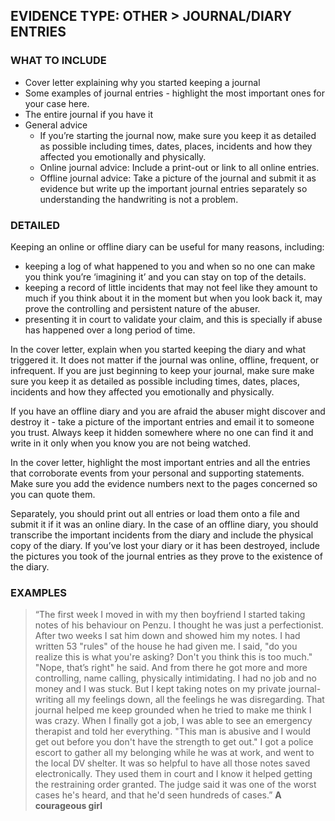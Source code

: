 ## EVIDENCE TYPE: OTHER > JOURNAL/DIARY ENTRIES
### WHAT TO INCLUDE <summary>
+ Cover letter explaining why you started keeping a journal
+ Some examples of journal entries - highlight the most important ones for your case here.
+ The entire journal if you have it
+ General advice
    + If you’re starting the journal now, make sure you keep it as detailed as possible including times, dates, places, incidents and how they affected you emotionally and physically.
    + Online journal advice: Include a print-out or link to all online entries.
    + Offline journal advice: Take a picture of the journal and submit it as evidence but write up the important journal entries separately so understanding the handwriting is not a problem.

### DETAILED
Keeping an online or offline diary can be useful for many reasons, including:
+ keeping a log of what happened to you and when so no one can make you think you’re ‘imagining it’ and you can stay on top of the details.
+ keeping a record of little incidents that may not feel like they amount to much if you think about it in the moment but when you look back it, may prove the controlling and persistent nature of the abuser.
+ presenting it in court to validate your claim, and this is specially if abuse has happened over a long period of time.

In the cover letter, explain when you started keeping the diary and what triggered it. It does not matter if the journal was online, offline, frequent, or infrequent. If you are just beginning to keep your journal, make sure make sure you keep it as detailed as possible including times, dates, places, incidents and how they affected you emotionally and physically.

If you have an offline diary and you are afraid the abuser might discover and destroy it - take a picture of the important entries and email it to someone you trust. Always keep it hidden somewhere where no one can find it and write in it only when you know you are not being watched.

In the cover letter, highlight the most important entries and all the entries that corroborate events from your personal and supporting statements. Make sure you add the evidence numbers next to the pages concerned so you can quote them.

Separately, you should print out all entries or load them onto a file and submit it if it was an online diary. In the case of an offline diary, you should transcribe the important incidents from the diary and include the physical copy of the diary. If you’ve lost your diary or it has been destroyed, include the pictures you took of the journal entries as they prove to the existence of the diary.

### EXAMPLES
> “The first week I moved in with my then boyfriend I started taking notes of his behaviour on Penzu. I thought he was just a perfectionist. After two weeks I sat him down and showed him my notes. I had written 53 "rules" of the house he had given me. I said, "do you realize this is what you're asking? Don't you think this is too much." "Nope, that’s right" he said. And from there he got more and more controlling, name calling, physically intimidating. I had no job and no money and I was stuck. But I kept taking notes on my private journal- writing all my feelings down, all the feelings he was disregarding. That journal helped me keep grounded when he tried to make me think I was crazy. When I finally got a job, I was able to see an emergency therapist and told her everything. "This man is abusive and I would get out before you don't have the strength to get out." I got a police escort to gather all my belonging while he was at work, and went to the local DV shelter. It was so helpful to have all those notes saved electronically. They used them in court and I know it helped getting the restraining order granted. The judge said it was one of the worst cases he's heard, and that he'd seen hundreds of cases.” **A courageous girl**


